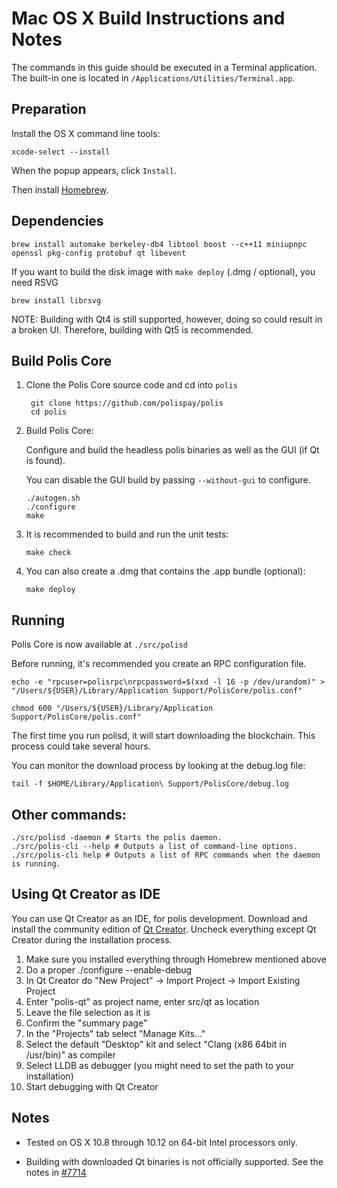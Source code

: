 Mac OS X Build Instructions and Notes
====================================
The commands in this guide should be executed in a Terminal application.
The built-in one is located in `/Applications/Utilities/Terminal.app`.

Preparation
-----------
Install the OS X command line tools:

`xcode-select --install`

When the popup appears, click `Install`.

Then install [Homebrew](https://brew.sh).

Dependencies
----------------------

    brew install automake berkeley-db4 libtool boost --c++11 miniupnpc openssl pkg-config protobuf qt libevent

If you want to build the disk image with `make deploy` (.dmg / optional), you need RSVG

    brew install librsvg

NOTE: Building with Qt4 is still supported, however, doing so could result in a broken UI. Therefore, building with Qt5 is recommended.

Build Polis Core
------------------------

1. Clone the Polis Core source code and cd into `polis`

        git clone https://github.com/polispay/polis
        cd polis

2.  Build Polis Core:

    Configure and build the headless polis binaries as well as the GUI (if Qt is found).

    You can disable the GUI build by passing `--without-gui` to configure.

        ./autogen.sh
        ./configure
        make

3.  It is recommended to build and run the unit tests:

        make check

4.  You can also create a .dmg that contains the .app bundle (optional):

        make deploy

Running
-------

Polis Core is now available at `./src/polisd`

Before running, it's recommended you create an RPC configuration file.

    echo -e "rpcuser=polisrpc\nrpcpassword=$(xxd -l 16 -p /dev/urandom)" > "/Users/${USER}/Library/Application Support/PolisCore/polis.conf"

    chmod 600 "/Users/${USER}/Library/Application Support/PolisCore/polis.conf"

The first time you run polisd, it will start downloading the blockchain. This process could take several hours.

You can monitor the download process by looking at the debug.log file:

    tail -f $HOME/Library/Application\ Support/PolisCore/debug.log

Other commands:
-------

    ./src/polisd -daemon # Starts the polis daemon.
    ./src/polis-cli --help # Outputs a list of command-line options.
    ./src/polis-cli help # Outputs a list of RPC commands when the daemon is running.

Using Qt Creator as IDE
------------------------
You can use Qt Creator as an IDE, for polis development.
Download and install the community edition of [Qt Creator](https://www.qt.io/download/).
Uncheck everything except Qt Creator during the installation process.

1. Make sure you installed everything through Homebrew mentioned above
2. Do a proper ./configure --enable-debug
3. In Qt Creator do "New Project" -> Import Project -> Import Existing Project
4. Enter "polis-qt" as project name, enter src/qt as location
5. Leave the file selection as it is
6. Confirm the "summary page"
7. In the "Projects" tab select "Manage Kits..."
8. Select the default "Desktop" kit and select "Clang (x86 64bit in /usr/bin)" as compiler
9. Select LLDB as debugger (you might need to set the path to your installation)
10. Start debugging with Qt Creator

Notes
-----

* Tested on OS X 10.8 through 10.12 on 64-bit Intel processors only.

* Building with downloaded Qt binaries is not officially supported. See the notes in [#7714](https://github.com/bitcoin/bitcoin/issues/7714)
